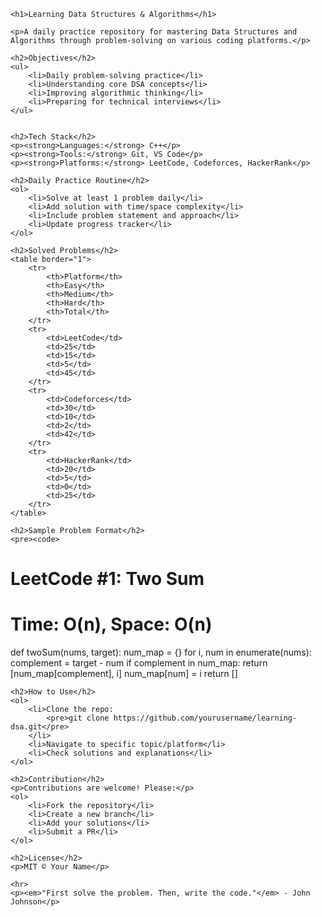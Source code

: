     <h1>Learning Data Structures & Algorithms</h1>
    
    <p>A daily practice repository for mastering Data Structures and Algorithms through problem-solving on various coding platforms.</p>
    
    <h2>Objectives</h2>
    <ul>
        <li>Daily problem-solving practice</li>
        <li>Understanding core DSA concepts</li>
        <li>Improving algorithmic thinking</li>
        <li>Preparing for technical interviews</li>
    </ul>
    
    
    <h2>Tech Stack</h2>
    <p><strong>Languages:</strong> C++</p>
    <p><strong>Tools:</strong> Git, VS Code</p>
    <p><strong>Platforms:</strong> LeetCode, Codeforces, HackerRank</p>
    
    <h2>Daily Practice Routine</h2>
    <ol>
        <li>Solve at least 1 problem daily</li>
        <li>Add solution with time/space complexity</li>
        <li>Include problem statement and approach</li>
        <li>Update progress tracker</li>
    </ol>
    
    <h2>Solved Problems</h2>
    <table border="1">
        <tr>
            <th>Platform</th>
            <th>Easy</th>
            <th>Medium</th>
            <th>Hard</th>
            <th>Total</th>
        </tr>
        <tr>
            <td>LeetCode</td>
            <td>25</td>
            <td>15</td>
            <td>5</td>
            <td>45</td>
        </tr>
        <tr>
            <td>Codeforces</td>
            <td>30</td>
            <td>10</td>
            <td>2</td>
            <td>42</td>
        </tr>
        <tr>
            <td>HackerRank</td>
            <td>20</td>
            <td>5</td>
            <td>0</td>
            <td>25</td>
        </tr>
    </table>
    
    <h2>Sample Problem Format</h2>
    <pre><code>
# LeetCode #1: Two Sum
# Time: O(n), Space: O(n)

def twoSum(nums, target):
    num_map = {}
    for i, num in enumerate(nums):
        complement = target - num
        if complement in num_map:
            return [num_map[complement], i]
        num_map[num] = i
    return []
    </code></pre>
    
    <h2>How to Use</h2>
    <ol>
        <li>Clone the repo:
            <pre>git clone https://github.com/yourusername/learning-dsa.git</pre>
        </li>
        <li>Navigate to specific topic/platform</li>
        <li>Check solutions and explanations</li>
    </ol>
    
    <h2>Contribution</h2>
    <p>Contributions are welcome! Please:</p>
    <ol>
        <li>Fork the repository</li>
        <li>Create a new branch</li>
        <li>Add your solutions</li>
        <li>Submit a PR</li>
    </ol>
    
    <h2>License</h2>
    <p>MIT © Your Name</p>
    
    <hr>
    <p><em>"First solve the problem. Then, write the code."</em> - John Johnson</p>
</body>
</html>